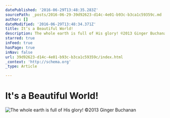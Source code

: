 ```yaml
---
datePublished: '2016-06-29T13:48:35.283Z'
sourcePath: _posts/2016-06-29-39d92623-d14c-4e01-b93c-b3ca1c59359c.md
author: []
dateModified: '2016-06-29T13:48:34.371Z'
title: It’s a Beautiful World!
description: The whole earth is full of His glory! ©2013 Ginger Buchanan
starred: true
inFeed: true
hasPage: true
inNav: false
url: 39d92623-d14c-4e01-b93c-b3ca1c59359c/index.html
_context: 'http://schema.org'
_type: Article

---
```

# It's a Beautiful World!
![The whole earth is full of His glory! ©2013 Ginger Buchanan](https://the-grid-user-content.s3-us-west-2.amazonaws.com/ff7019a4-4a19-49d6-8507-2ab36837ffb4.gif)